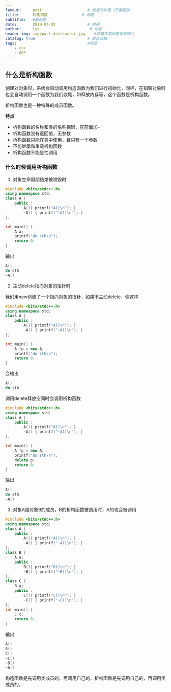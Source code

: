 ```yaml
---
layout:     post                    # 使用的布局（不需要改）
title:      析构函数               # 标题 
subtitle:   #副标题
date:       2019-04-03              # 时间
author:     lyk                      # 作者
header-img: img/post-destructor.jpg    #这篇文章标题背景图片
catalog: true                       # 是否归档
tags:                               #标签
    - c++
    - OOP
---
```

## 什么是析构函数
创建对对象时，系统会自动调用构造函数为我们进行初始化，同样，在销毁对象时也会自动调用一个函数为我们收尾，如释放内存等，这个函数是析构函数。

析构函数也是一种特殊的成员函数。

**特点**

- 析构函数的名称和类的名称相同，在前面加`~`
- 析构函数没有返回值，无参数
- 析构函数只能在类中使用，且只有一个参数
- 不能继承和重载析构函数
- 析构函数不能显性调用

### 什么时候调用析构函数
1. 对象生命周期结束被销毁时
```cpp
#include <bits/stdc++.h>
using namespace std;
class A {
	public :
		A(){ printf("A()\n"); }
		~A() { printf("~A()\n"); }
};

int main() {
	A a;
	printf("do sth\n");
	return 0;
}
```
输出
```cpp
A()
do sth
~A()
```
2. 主动delete指向对象的指针时

我们用new创建了一个指向对象的指针，如果不主动delete，像这样
```cpp
#include <bits/stdc++.h>
using namespace std;
class A {
	public :
		A(){ printf("A()\n"); }
		~A() { printf("~A()\n"); }
};

int main() {
	A *p = new A;
	printf("do sth\n");
	return 0;
}
```
会输出
```cpp
A()
do sth
```
调用delete释放空间时会调用析构函数
```cpp
#include <bits/stdc++.h>
using namespace std;
class A {
	public :
		A(){ printf("A()\n"); }
		~A() { printf("~A()\n"); }
};

int main() {
	A *p = new A;
	printf("do sth\n");
	delete p;
	return 0;
}
```
输出
```cpp
A()
do sth
~A()
```
3. 对象A是对象B的成员，B的析构函数被调用时，A的也会被调用
```cpp
#include <bits/stdc++.h>
using namespace std;
class A {
	public :
		A(){ printf("A()\n"); }
		~A() { printf("~A()\n"); }
};
class B {
	A a;
	public :
		B(){ printf("B()\n"); }
		~B() { printf("~B()\n"); }
};
class C {
	B a;
	public :
		C(){ printf("C()\n"); }
		~C() { printf("~C()\n"); }
};
int main() {
	C c;
	return 0;
}
```
输出
```cpp
A()
B()
C()
~C()
~B()
~A()
```

构造函数是先调用类成员的，再调用自己的，析构函数是先调用自己的，再调用类成员的。
